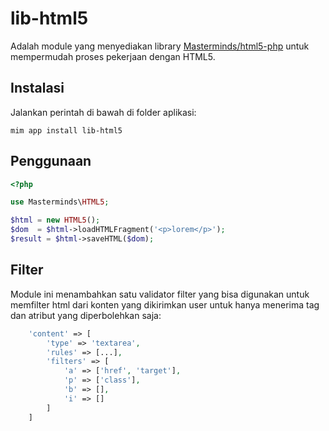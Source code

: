 # lib-html5

Adalah module yang menyediakan library [Masterminds/html5-php](https://github.com/Masterminds/html5-php) untuk mempermudah proses pekerjaan dengan HTML5.

## Instalasi

Jalankan perintah di bawah di folder aplikasi:

```
mim app install lib-html5
```

## Penggunaan

```php
<?php

use Masterminds\HTML5;

$html = new HTML5();
$dom  = $html->loadHTMLFragment('<p>lorem</p>');
$result = $html->saveHTML($dom);
```

## Filter

Module ini menambahkan satu validator filter yang bisa digunakan untuk memfilter
html dari konten yang dikirimkan user untuk hanya menerima tag dan atribut yang
diperbolehkan saja:

```php
    'content' => [
        'type' => 'textarea',
        'rules' => [...],
        'filters' => [
            'a' => ['href', 'target'],
            'p' => ['class'],
            'b' => [],
            'i' => []
        ]
    ]
```
